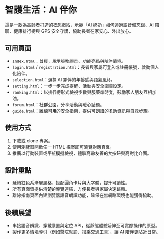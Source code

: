 # 智護生活：AI 伴你

這是一款為高齡者打造的概念網站，示範「AI 奶奶」如何透過語音備忘錄、AI 陪聊、健康排行榜與 GPS 安全守護，協助長者在家安心、外出放心。

## 可用頁面

- `index.html`：首頁，展示服務願景、功能亮點與陪伴情境。
- `login.html` / `registration.html`：長者與家屬可登入或註冊帳號，啟動個人化陪伴。
- `selection.html`：選擇 AI 夥伴的年齡感與語氣風格。
- `setting.html`：一步一步完成提醒、活動與安全圍欄設定。
- `ranking.html`：以排行榜形式檢視步數與服藥準時度，鼓勵家人朋友互相加油。
- `forum.html`：社群公園，分享活動與暖心話題。
- `guide.html`：離線可用的安全指南，提供可朗讀的求助資訊與自救步驟。

## 使用方式

1. 下載或 clone 專案。
2. 使用瀏覽器開啟任一 HTML 檔案即可瀏覽對應頁面。
3. 推薦以行動裝置或平板模擬檢視，體驗高齡友善的大按鈕與高對比介面。

## 設計重點

- 延續紅色系漸層風格，搭配圓角卡片與大字體，提升可讀性。
- 所有頁面皆提供清楚的導覽連結，方便長者與家屬快速跳轉。
- 離線指南頁面內建瀏覽器語音朗讀功能，確保在無網路環境也能獲得協助。

## 後續展望

- 串接語音辨識、穿戴裝置與定位 API，從靜態體驗延伸至可實際操作的原型。
- 製作更多情境導引（例如醫院就診、搭乘交通工具），讓 AI 陪伴更貼近日常。

